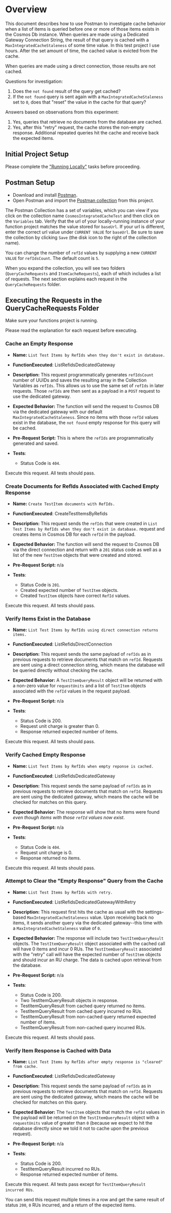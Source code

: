 # Overview

This document describes how to use Postman to investigate cache behavior when a list of items is queried before one or more of those items exists in the Cosmos Db instance. When queries are made using a Dedicated Gateway Connection String, the result of that query is cached with a `MaxIntegratedCacheStaleness` of some time value. In this test project I use hours. After the set amount of time, the cached value is evicted from the cache.

When queries are made using a direct connection, those results are not cached.

Questions for investigation:

1. Does the `not found` result of the query get cached?
2. If the `not found` query is sent again with a `MaxIntegratedCacheStaleness` set to `0`, does that "reset" the value in the cache for that query?

Answers based on observations from this experiment:

1. Yes, queries that retrieve no documents from the database are cached.
2. Yes, after this "retry" request, the cache stores the non-empty response. Additional repeated queries hit the cache and receive back the expected items.

## Initial Project Setup

Please complete the ["Running Locally"](../README.md#running-locally) tasks before proceeding.

## Postman Setup

* Download and install [Postman](https://www.postman.com/downloads/).
* Open Postman and import the [Postman collection](./attachments/CosmosIntegratedCacheTest.postman_collection.json) from this project.

The Postman Collection has a set of variables, which you can view if you click on the collection name `CosmosIntegratedCacheTest` and then click on the `Variables` tab. Verify that the url of your locally-running instance of your function project matches the value stored for `baseUrl`. If your url is different, enter the correct url value under `CURRENT VALUE` for `baseUrl`. Be sure to save the collection by clicking `Save` (the disk icon to the right of the collection name).

You can change the number of `refId` values by supplying a new `CURRENT VALUE` for `refIdsCount`. The default count is `5`.

When you expand the collection, you will see two folders (`QueryCacheRequests` and `ItemCacheRequests`), each of which includes a list of requests. The next section explains each request in the `QueryCacheRequests` folder.

## Executing the Requests in the QueryCacheRequests Folder

Make sure your functions project is running.

Please read the explanation for each request before executing.

### Cache an Empty Response

* **Name:** `List Test Items by RefIds when they don't exist in database.`
* **FunctionExecuted**: ListRefidsDedicatedGateway
* **Description:** This request programmatically generates `refIdsCount` number of UUIDs and saves the resulting array in the Collection Variables as `refIds`. This allows us to use the same set of `refIds` in later requests. Those `refIds` are then sent as a payload in a `POST` request to use the dedicated gateway.
* **Expected Behavior:** The function will send the request to Cosmos DB via the dedicated gateway with our default `MaxIntegratedCacheStaleness`. Since no items with those `refId` values exist in the database, the `not found` empty response for this query will be cached.
* **Pre-Request Script:** This is where the `refIds` are programmatically generated and saved.
* **Tests**:
  
  * Status Code is `404`.

Execute this request. All tests should pass.

### Create Documents for RefIds Associated with Cached Empty Response

* **Name:** `Create TestItem documents with RefIds.`
* **FunctionExecuted**: CreateTestItemsByRefids
* **Description:** This request sends the `refIds` that were created in `List Test Items by RefIds when they don't exist in database.` request and creates items in Cosmos DB for each `refId` in the payload.
* **Expected Behavior:** The function will send the request to Cosmos DB via the direct connection and return with a `201` status code as well as a list of the new `TestItem` objects that were created and stored.
* **Pre-Request Script:** n/a
* **Tests**:
  
  * Status Code is `201`.
  * Created expected number of `TestItem` objects.
  * Created `TestItem` objects have correct `RefId` values.

Execute this request. All tests should pass.

### Verify Items Exist in the Database

* **Name:** `List Test Items by RefIds using direct connection returns items.`
* **FunctionExecuted**: ListRefidsDirectConnection
* **Description:** This request sends the same payload of `refIds` as in previous requests to retrieve documents that match on `refId`. Requests are sent using a direct connection string, which means the database will be queried directly without checking the cache.
* **Expected Behavior:** A `TestItemQueryResult` object will be returned with a non-zero value for `requestUnits` and a list of `TestItem` objects associated with the `refId` values in the request payload.
* **Pre-Request Script:** n/a
* **Tests**:
  
  * Status Code is 200.
  * Request unit charge is greater than 0.
  * Response returned expected number of items.

Execute this request. All tests should pass.

### Verify Cached Empty Response

* **Name:** `List Test Items by RefIds when empty reponse is cached.`
* **FunctionExecuted**: ListRefidsDedicatedGateway
* **Description:** This request sends the same payload of `refIds` as in previous requests to retrieve documents that match on `refId`. Requests are sent using the dedicated gateway, which means the cache will be checked for matches on this query.
* **Expected Behavior:** The response will show that no items were found *even though items with those `refId` values now exist*.
* **Pre-Request Script:** n/a
* **Tests**:
  
  * Status Code is `404`.
  * Request unit charge is 0.
  * Response returned no items.

Execute this request. All tests should pass.

### Attempt to Clear the "Empty Response" Query from the Cache

* **Name:** `List Test Items by RefIds with retry.`
* **FunctionExecuted**: ListRefidsDedicatedGatewayWithRetry
* **Description:** This request first hits the cache as usual with the settings-based `MaxIntegratedCacheStaleness` value. Upon receiving back no items, it sends another query via the dedicated gateway--this time with a `MaxIntegratedCacheStaleness` value of `0`.
* **Expected Behavior:** The response will include two `TestItemQueryResult` objects. The `TestItemQueryResult` object associated with the cached call will have 0 items and incur 0 RUs. The `TestItemQueryResult` associated with the "retry" call will have the expected number of `TestItem` objects and should incur an RU charge. The data is cached upon retrieval from the database.
* **Pre-Request Script:** n/a
* **Tests**:
  
  * Status Code is 200.
  * Two TestItemQueryResult objects in response.
  * TestItemQueryResult from cached query returned no items.
  * TestItemQueryResult from cached query incurred no RUs.
  * TestItemQueryResult from non-cached query returned expected number of items.
  * TestItemQueryResult from non-cached query incurred RUs.

Execute this request. All tests should pass.

### Verify Item Response is Cached with Data

* **Name:** `List Test Items by RefIds after empty response is "cleared" from cache.`
* **FunctionExecuted**: ListRefidsDedicatedGateway
* **Description:** This request sends the same payload of `refIds` as in previous requests to retrieve documents that match on `refId`. Requests are sent using the dedicated gateway, which means the cache will be checked for matches on this query.
* **Expected Behavior:** The `TestItem` objects that match the `refId` values in the payload will be returned on the `TestItemQueryResult` object with a `requestUnits` value of greater than `0` (because we expect to hit the database directly since we told it not to cache upon the previous request).
* **Pre-Request Script:** n/a
* **Tests**:
  
  * Status Code is 200.
  * TestItemQueryResult incurred no RUs.
  * Response returned expected number of items.

Execute this request. All tests pass except for `TestItemQueryResult incurred RUs`.

You can send this request multiple times in a row and get the same result of status `200`, `0` RUs incurred, and a return of the expected items.
